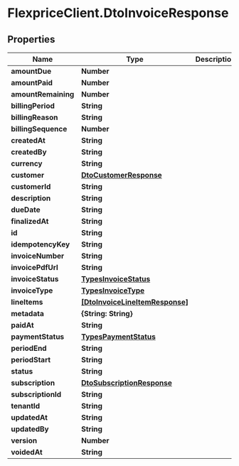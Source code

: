 # FlexpriceClient.DtoInvoiceResponse

## Properties

Name | Type | Description | Notes
------------ | ------------- | ------------- | -------------
**amountDue** | **Number** |  | [optional] 
**amountPaid** | **Number** |  | [optional] 
**amountRemaining** | **Number** |  | [optional] 
**billingPeriod** | **String** |  | [optional] 
**billingReason** | **String** |  | [optional] 
**billingSequence** | **Number** |  | [optional] 
**createdAt** | **String** |  | [optional] 
**createdBy** | **String** |  | [optional] 
**currency** | **String** |  | [optional] 
**customer** | [**DtoCustomerResponse**](DtoCustomerResponse.md) |  | [optional] 
**customerId** | **String** |  | [optional] 
**description** | **String** |  | [optional] 
**dueDate** | **String** |  | [optional] 
**finalizedAt** | **String** |  | [optional] 
**id** | **String** |  | [optional] 
**idempotencyKey** | **String** |  | [optional] 
**invoiceNumber** | **String** |  | [optional] 
**invoicePdfUrl** | **String** |  | [optional] 
**invoiceStatus** | [**TypesInvoiceStatus**](TypesInvoiceStatus.md) |  | [optional] 
**invoiceType** | [**TypesInvoiceType**](TypesInvoiceType.md) |  | [optional] 
**lineItems** | [**[DtoInvoiceLineItemResponse]**](DtoInvoiceLineItemResponse.md) |  | [optional] 
**metadata** | **{String: String}** |  | [optional] 
**paidAt** | **String** |  | [optional] 
**paymentStatus** | [**TypesPaymentStatus**](TypesPaymentStatus.md) |  | [optional] 
**periodEnd** | **String** |  | [optional] 
**periodStart** | **String** |  | [optional] 
**status** | **String** |  | [optional] 
**subscription** | [**DtoSubscriptionResponse**](DtoSubscriptionResponse.md) |  | [optional] 
**subscriptionId** | **String** |  | [optional] 
**tenantId** | **String** |  | [optional] 
**updatedAt** | **String** |  | [optional] 
**updatedBy** | **String** |  | [optional] 
**version** | **Number** |  | [optional] 
**voidedAt** | **String** |  | [optional] 


